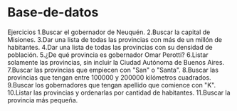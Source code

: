 # Base-de-datos

Ejercicios
1.Buscar el gobernador de Neuquén.
2.Buscar la capital de Misiones.
3.Dar una lista de todas las provincias con más de un millón de habitantes.
4.Dar una lista de todas las provincias con su densidad de población.
5.¿De qué provincia es gobernador Omar Perotti?
6.Listar solamente las provincias, sin incluir la Ciudad Autónoma de Buenos Aires.
7.Buscar las provincias que empiecen con "San" o "Santa".
8.Buscar las provincias que tengan entre 100000 y 200000 kilómetros cuadrados.
9.Buscar los gobernadores que tengan apellido que comience con "K".
10.Listar las provincias y ordenarlas por cantidad de habitantes.
11.Buscar la provincia más pequeña.
